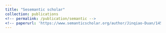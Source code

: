```yaml
---
title: "Sesemantic scholar"
collection: publications
<!-- permalink: /publication/semantic -->
<!-- paperurl: 'https://www.semanticscholar.org/author/Jinqiao-Duan/145559070' -->
---
```

